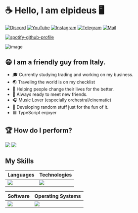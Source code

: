 # ☕ Hello, I am elpideus 🖥️ <img src="https://komarev.com/ghpvc/?username=elpideus" alt="" align="center" />

[![Discord](https://img.shields.io/badge/Discord-%237289DA.svg?&style=flat-square&logo=discord&logoColor=white)](https://discord.gg/qMaZ2dpSHP) [![YouTube](https://img.shields.io/badge/YouTube-%23FF0000.svg?&style=flat-square&logo=youtube&logoColor=white)](https://www.youtube.com/channel/UCrHYcM94gk963GKaYmFCREA) [![Instagram](https://img.shields.io/badge/Instagram-%23845EC2.svg?&style=flat-square&logo=instagram&logoColor=white)](https://www.instagram.com/elpideus) [![Telegram](https://img.shields.io/badge/Telegram-%235682a3.svg?&style=flat-square&logo=telegram&logoColor=white)](https://t.me/elpideus) [![Mail](https://img.shields.io/badge/Email-%23BB001B.svg?&style=flat-square&logo=gmail&logoColor=white)](mailto:elpideus@gmail.com?subject=From%20GitHub)

[![spotify-github-profile](https://spotify-github-profile.kittinanx.com/api/view?uid=31eh4vux6feubsc35jq3txc2f32q&cover_image=true&theme=natemoo-re&show_offline=false&background_color=121212&interchange=false&bar_color=53b14f&bar_color_cover=false)](https://spotify-github-profile.kittinanx.com/api/view?uid=31eh4vux6feubsc35jq3txc2f32q&redirect=true)

![image](https://github.com/user-attachments/assets/1d851a3a-f821-45a8-8d7e-dc99750f6431)


## 😄 I am a friendly guy from Italy. 

- 🎓 Currently studying trading and working on my business.
- 🌏 Traveling the world is on my checklist
- 🌟 Helping people change their lives for the better.
- 🤝 Always ready to meet new friends.
- 🎧 Music Lover (especially orchestral/cinematic)
- 🔮 Developing random stuff just for the fun of it.
- 🟦 TypeScript enjoyer

## 🏆 How do I perform?

![](https://github-readme-stats.vercel.app/api/?username=elpideus&show_icons=true&bg_color=0d1117&title_color=b1b1b1&icon_color=31663d&ring_color=60c476&hide_border=true&custom_title=Statistics&text_color=b1b1b1) ![](https://github-readme-stats.vercel.app/api/top-langs/?username=elpideus&langs_count=6&show_icons=true&bg_color=0d1117&title_color=b1b1b1&text_color=b1b1b1&icon_color=31663d&ring_color=60c476&hide_border=true&custom_title=Languages&layout=compact)


## My Skills

| Languages                                                                          | Technologies                                                                                                                                     |
|------------------------------------------------------------------------------------|--------------------------------------------------------------------------------------------------------------------------------------------------|
| ![](https://skillicons.dev/icons?i=ts,js,html,css,sass,java,py,php,bash&perline=5) | ![](https://skillicons.dev/icons?i=bun,nodejs,nextjs,react,tailwind,express,nginx,mongodb,mysql,sqlite,postgres,prisma,bots,discordjs&perline=7) |

| Software                                                                                                        | Operating Systems                                                                     |
|-----------------------------------------------------------------------------------------------------------------|---------------------------------------------------------------------------------------|
| ![](https://skillicons.dev/icons?i=webstorm,pycharm,idea,ps,ai,ae,pr,figma,notion,git,github,discord&perline=6) | ![](https://skillicons.dev/icons?i=windows,linux,arch,debian,ubuntu,kali&perline=3)   |
